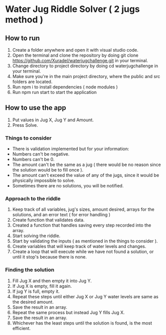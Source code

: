 # Water Jug Riddle Solver ( 2 jugs method )

## How to run
1. Create a folder anywhere and open it with visual studio code.
2. Open the terminal and clone the repository by doing git clone https://github.com/Xuradel/waterjugchallenge.git in your terminal.
3. Change directory to project directory by doing cd waterjugchallenge in your terminal.
4. Make sure you're in the main project directory, where the public and src folders are located.
5. Run npm i to install dependencies ( node modules )
6. Run npm run start to start the application

## How to use the app
1. Put values in Jug X, Jug Y and Amount.
2. Press Solve.

### Things to consider
- There is validation implemented but for your information:
- Numbers can't be negative.
- Numbers can't be 0.
- The amount can't be the same as a jug ( there would be no reason since the solution would be to fill once ).
- The amount can't exceed the value of any of the jugs, since it would be physically impossible to solve.
- Sometimes there are no solutions, you will be notified.

### Approach to the riddle

1. Keep track of all variables, jug's sizes, amount desired, arrays for the solutions, and an error text ( for error handling )
2. Create function that validates data.
3. Created a function that handles saving every step recorded into the array.
4. Start solving the riddle.
5. Start by validating the inputs ( as mentioned in the things to consider ).
6. Create variables that will keep track of water levels and changes.
7. Create a loop that will execute while we have not found a solution, or until it stop's because there is none.

### Finding the solution

1. Fill Jug X and then empty it into Jug Y.
2. If Jug X is empty, fill it again.
3. If jug Y is full, empty it.
4. Repeat these steps until either Jug X or Jug Y water levels are same as the desired amount.
5. Save the result in an array.
6. Repeat the same process but instead Jug Y fills Jug X.
7. Save the result in an array.
7. Whichever has the least steps until the solution is found, is the most efficient.